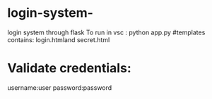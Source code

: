 # login-system-
login system through flask
To run in vsc : python app.py
#templates contains:
login.htmland secret.html
# Validate credentials:
username:user
password:password
